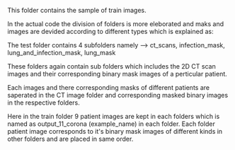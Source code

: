 This folder contains the sample of train images.

In the actual code the division of folders is more eleborated and maks and images are 
devided according to different types which is explained as:

The test folder contains 4 subfolders namely --> ct_scans, infection_mask, lung_and_infection_mask, lung_mask

These folders again contain sub folders which includes the 2D CT scan images and their corresponding binary mask 
images of a perticular patient.

Each images and there corresponding masks of different patients are saperated in the CT image folder and corresponding 
masked binary images in the respective folders.

Here in the train folder 9 patient images are kept in each folders which is named as output_11_corona (example_name) in each folder.
Each folder patient image corresponds to it's binary mask images of different kinds in other folders and are placed in same order. 
